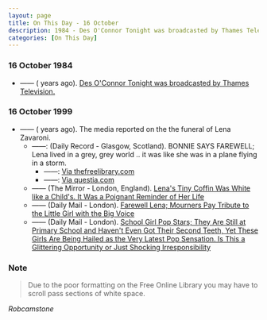 ```yaml
---
layout: page
title: On This Day - 16 October
description: 1984 - Des O'Connor Tonight was broadcasted by Thames Television. 1999 - The media reported on the the funeral of Lena Zavaroni.
categories: [On This Day]
---
```


### 16 October 1984
* —— (<span id="age1"></span> years ago). [Des O'Connor Tonight was broadcasted by Thames Television.](/thames%20television/1984/10/16/des-oconnor-tonight.html)

### 16 October 1999
* —— (<span id="age2"></span> years ago). The media reported on the the funeral of Lena Zavaroni.
   * ——: (Daily Record - Glasgow, Scotland). BONNIE SAYS FAREWELL; Lena lived in a grey, grey world .. it was like she was in a plane flying in a storm.
      * ——: [Via thefreelibrary.com](https://www.thefreelibrary.com/BONNIE+SAYS+FAREWELL%3b+Lena+lived+in+a+grey%2c+grey+world+..+it+was+like...-a060329885)
      * ——: [Via questia.com](https://www.questia.com/article/1G1-60329885/bonnie-says-farewell-lena-lived-in-a-grey-grey-world)
   * —— (The Mirror - London, England). [Lena's Tiny Coffin Was White like a Child's. It Was a Poignant Reminder of Her Life](https://www.questia.com/article/1G1-60333467/lena-s-tiny-coffin-was-white-like-a-child-s-it-was)
   * —— (Daily Mail - London). [Farewell Lena; Mourners Pay Tribute to the Little Girl with the Big Voice](https://www.questia.com/article/1G1-109708993/farewell-lena-mourners-pay-tribute-to-the-little)
   * —— (Daily Mail - London). [School Girl Pop Stars; They Are Still at Primary School and Haven't Even Got Their Second Teeth, Yet These Girls Are Being Hailed as the Very Latest Pop Sensation. Is This a Glittering Opportunity or Just Shocking Irresponsibility](https://www.questia.com/article/1G1-109708934/school-girl-pop-stars-they-are-still-at-primary-school)

### Note
> Due to the poor formatting on the Free Online Library you may have to scroll pass sections of white space.

<cite>Robcamstone</cite>

<!-- Script for calculating number of years ago -->
<script>
var dob = '19841016';
var year = Number(dob.substr(0, 4));
var month = Number(dob.substr(4, 2)) - 1;
var day = Number(dob.substr(6, 2));
var today = new Date();
var age1 = today.getFullYear() - year;
if (today.getMonth() < month || (today.getMonth() == month && today.getDate() < day)) {
age1--;
}
document.getElementById("age1").innerHTML=age1;

var dob = '19991016';
var year = Number(dob.substr(0, 4));
var month = Number(dob.substr(4, 2)) - 1;
var day = Number(dob.substr(6, 2));
var today = new Date();
var age2 = today.getFullYear() - year;
if (today.getMonth() < month || (today.getMonth() == month && today.getDate() < day)) {
age2--;
}
document.getElementById("age2").innerHTML=age2;
</script>

